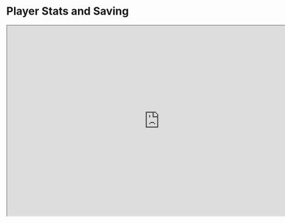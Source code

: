 # Player Stats and Saving

<p><iframe title="YouTube video player" src="https://www.youtube.com/embed/VIqWSCd8sE4?si=O5BTGywK6XWTb0zf" width="800" height="500" allowfullscreen="allowfullscreen" allow="accelerometer; autoplay; clipboard-write; encrypted-media; gyroscope; picture-in-picture; web-share"></iframe></p>
